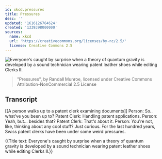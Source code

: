 ```yaml
---
id: xkcd.pressures
title: Pressures
desc: ''
updated: '1616126764624'
created: '1339398000000'
sources:
  name: xkcd
  url: 'https://creativecommons.org/licenses/by-nc/2.5/'
  license: Creative Commons 2.5
---
```

![Everyone's caught by surprise when a theory of quantum gravity is developed by a sound technician wearing patent leather shoes while editing Clerks II.](https://imgs.xkcd.com/comics/pressures.png)
> "Pressures", by Randall Munroe, licensed under Creative Commons Attribution-NonCommercial 2.5 License

## Transcript
[[A person walks up to a patent clerk examining documents]]
Person: So.. what've you been up to?
Patent Clerk: Handling patent applications.
Person: Yeah, but... besides that?
Patent Clerk: That's about it.
Person: You're not, like, thinking about any cool stuff? Just curious.
For the last hundred years, Swiss patent clerks have been under some weird pressures.

{{Title text: Everyone's caught by surprise when a theory of quantum gravity is developed by a sound technician wearing patent leather shoes while editing Clerks II.}}
